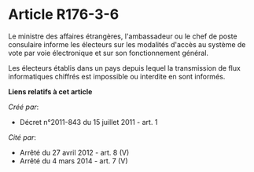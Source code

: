 # Article R176-3-6

Le ministre des affaires étrangères, l'ambassadeur ou le chef de poste consulaire informe les électeurs sur les modalités
d'accès au système de vote par voie électronique et sur son fonctionnement général. 

Les électeurs établis dans un pays depuis lequel la transmission de flux informatiques chiffrés est impossible ou interdite
en sont informés.

**Liens relatifs à cet article**

_Créé par_:

  - Décret n°2011-843 du 15 juillet 2011 - art. 1

_Cité par_:

  - Arrêté du 27 avril 2012 - art. 8 (V)
  - Arrêté du 4 mars 2014 - art. 7 (V)
